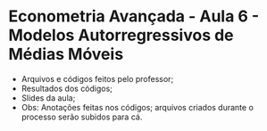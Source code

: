 # Econometria Avançada - Aula 6 - Modelos Autorregressivos de Médias Móveis
* Arquivos e códigos feitos pelo professor;
* Resultados dos códigos;
* Slides da aula;
* Obs: Anotações feitas nos códigos; arquivos criados durante o processo serão subidos para cá.
